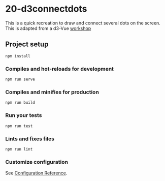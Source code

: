 # 20-d3connectdots

This is a quick recreation to draw and connect several dots on the screen. This is adapted from a d3-Vue [workshop](https://github.com/thegoodideaco/vue-d3-workshop)

## Project setup
```
npm install
```

### Compiles and hot-reloads for development
```
npm run serve
```

### Compiles and minifies for production
```
npm run build
```

### Run your tests
```
npm run test
```

### Lints and fixes files
```
npm run lint
```

### Customize configuration
See [Configuration Reference](https://cli.vuejs.org/config/).
